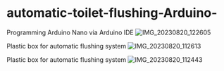 # automatic-toilet-flushing-Arduino-

Programming Arduino Nano via Arduino IDE
![IMG_20230820_122605](https://github.com/IvanZeman/automatic-toilet-flushing-Arduino-/assets/142148101/5cf1a8e0-c802-4768-8464-d6a251885dee)

Plastic box for automatic flushing system
![IMG_20230820_112613](https://github.com/IvanZeman/automatic-toilet-flushing-Arduino-/assets/142148101/90d6ac8f-f191-4883-a1ee-ed9f4b9a9a7c)

Plastic box for automatic flushing system
![IMG_20230820_112443](https://github.com/IvanZeman/automatic-toilet-flushing-Arduino-/assets/142148101/fa4e842a-81be-4c02-af14-20cfa798113f)
